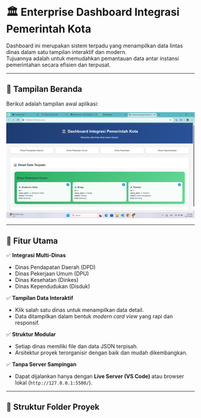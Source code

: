 # 🏛️ Enterprise Dashboard Integrasi Pemerintah Kota

Dashboard ini merupakan sistem terpadu yang menampilkan data lintas dinas dalam satu tampilan interaktif dan modern.  
Tujuannya adalah untuk memudahkan pemantauan data antar instansi pemerintahan secara efisien dan terpusat.

---

## 📸 Tampilan Beranda
Berikut adalah tampilan awal aplikasi:

![Tampilan Beranda](Media-1.png)

---

## 🚀 Fitur Utama

✅ **Integrasi Multi-Dinas**
- Dinas Pendapatan Daerah (DPD)
- Dinas Pekerjaan Umum (DPU)
- Dinas Kesehatan (Dinkes)
- Dinas Kependudukan (Disduk)

✅ **Tampilan Data Interaktif**
- Klik salah satu dinas untuk menampilkan data detail.
- Data ditampilkan dalam bentuk *modern card view* yang rapi dan responsif.

✅ **Struktur Modular**
- Setiap dinas memiliki file dan data JSON terpisah.
- Arsitektur proyek terorganisir dengan baik dan mudah dikembangkan.

✅ **Tanpa Server Sampingan**
- Dapat dijalankan hanya dengan **Live Server (VS Code)** atau browser lokal (`http://127.0.0.1:5500/`).

---

## 📂 Struktur Folder Proyek

